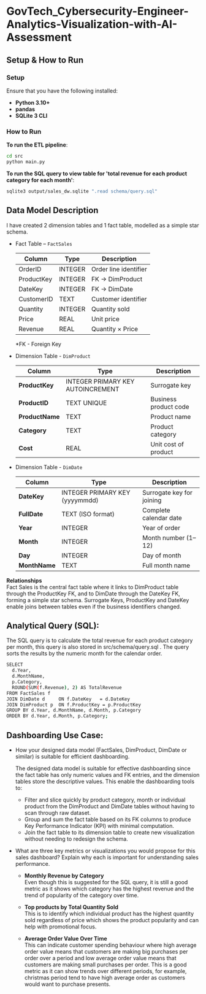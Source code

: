 # GovTech_Cybersecurity-Engineer-Analytics-Visualization-with-AI-Assessment

## Setup & How to Run

### Setup
Ensure that you have the following installed:
* **Python 3.10+**
* **pandas**
* **SQLite 3 CLI**

### How to Run
**To run the ETL pipeline**:
   ```bash
   cd src
   python main.py
   ```

**To run the SQL query to view table for 'total revenue for each product category for each month'**:
   ```bash
   sqlite3 output/sales_dw.sqlite ".read schema/query.sql"
   ```


## Data Model Description
I have created 2 dimension tables and 1 fact table, modelled as a simple star schema.

* Fact Table – `FactSales`

    | Column       | Type    | Description |
    |--------------|---------|------------|
    | OrderID      | INTEGER | Order line identifier |
    | ProductKey   | INTEGER | FK → DimProduct |
    | DateKey      | INTEGER | FK → DimDate |
    | CustomerID   | TEXT    | Customer identifier |
    | Quantity     | INTEGER | Quantity sold |
    | Price        | REAL    | Unit price |
    | Revenue      | REAL    | Quantity × Price |

    *FK - Foreign Key

* Dimension Table - `DimProduct`

    | Column          | Type                              | Description           |
    | --------------- | --------------------------------- | --------------------- |
    | **ProductKey**  | INTEGER PRIMARY KEY AUTOINCREMENT | Surrogate key         |
    | **ProductID**   | TEXT UNIQUE                       | Business product code |
    | **ProductName** | TEXT                              | Product name          |
    | **Category**    | TEXT                              | Product category      |
    | **Cost**        | REAL                              | Unit cost of product  |

* Dimension Table - `DimDate`

    | Column        | Type                           | Description               |
    | ------------- | ------------------------------ | ------------------------- |
    | **DateKey**   | INTEGER PRIMARY KEY (yyyymmdd) | Surrogate key for joining |
    | **FullDate**  | TEXT (ISO format)              | Complete calendar date    |
    | **Year**      | INTEGER                        | Year of order             |
    | **Month**     | INTEGER                        | Month number (1–12)       |
    | **Day**       | INTEGER                        | Day of month              |
    | **MonthName** | TEXT                           | Full month name           |

**Relationships**  
Fact Sales is the central fact table where it links to DimProduct table through the ProductKey FK, and to DimDate through the DateKey FK, forming a simple star schema.
Surrogate Keys, ProductKey and DateKey enable joins between tables even if the business identifiers changed.


## Analytical Query (SQL):
The SQL query is to calculate the total revenue for each product category per month, this query is also stored in src/schema/query.sql . The query sorts the results by the numeric month for the calendar order.

```bash
SELECT
  d.Year,
  d.MonthName,
  p.Category,
  ROUND(SUM(f.Revenue), 2) AS TotalRevenue
FROM FactSales f
JOIN DimDate d     ON f.DateKey   = d.DateKey
JOIN DimProduct p  ON f.ProductKey = p.ProductKey
GROUP BY d.Year, d.MonthName, d.Month, p.Category
ORDER BY d.Year, d.Month, p.Category;
```


## Dashboarding Use Case:
* How your designed data model (FactSales, DimProduct, DimDate or similar) is suitable for efficient dashboarding.

    The designed data model is suitable for effective dashboarding since the fact table has only numeric values and FK entries, and the dimension tables store the descriptive values. This enable the dashboarding tools to:
    * Filter and slice quickly by product category, month or individual product from the DimProduct and DimDate tables without having to scan through raw dataset.
    * Group and sum the fact table based on its FK columns to produce Key Performance Indicator (KPI) with minimal computation.
    * Join the fact table to its dimension table to create new visualization without needing to redesign the schema.


* What are three key metrics or visualizations you would propose for this sales dashboard? Explain why each is important for understanding sales performance.

    * **Monthly Revenue by Category**  
        Even though this is suggested for the SQL query, it is still a good metric as it shows which category has the highest revenue and the trend of popularity of the category over time.

    * **Top products by Total Quantity Sold**  
        This is to identify which individual product has the highest quantity sold regardless of price which shows the product popularity and can help with promotional focus.

    * **Average Order Value Over Time**  
        This can indicate customer spending behaviour where high average order value means that customers are making big purchases per order over a period and low average order value means that customers are making small purchases per order. This is a good metric as it can show trends over different periods, for example, christmas period tend to have high average order as customers would want to purchase presents.
